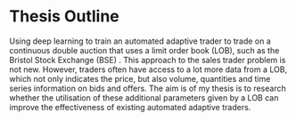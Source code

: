 # Thesis Outline
Using deep learning to train an automated adaptive trader to trade on a continuous double auction that uses a limit order book (LOB),  such as the Bristol Stock Exchange (BSE) . This approach to the sales trader problem is not new.  However, traders often have access to a lot more data from a LOB,   which not only indicates the price, but  also volume, quantities and time series information on bids and offers.  The aim is of my thesis is to research whether the utilisation of  these additional parameters given by a LOB can improve the effectiveness of existing automated adaptive traders. 